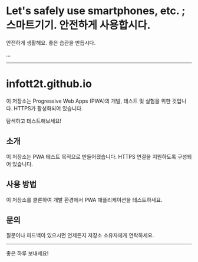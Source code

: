 # Let's safely use smartphones, etc. ; 스마트기기. 안전하게 사용합시다.

안전하게 생활해요. 좋은 습관을 만듭시다.

...

---

# infott2t.github.io

이 저장소는 Progressive Web Apps (PWA)의 개발, 테스트 및 실험을 위한 것입니다. HTTPS가 활성화되어 있습니다.

탐색하고 테스트해보세요!

## 소개

이 저장소는 PWA 테스트 목적으로 만들어졌습니다. HTTPS 연결을 지원하도록 구성되어 있습니다.

## 사용 방법

이 저장소를 클론하여 개발 환경에서 PWA 애플리케이션을 테스트하세요.

## 문의

질문이나 피드백이 있으시면 언제든지 저장소 소유자에게 연락하세요.

---

좋은 하루 보내세요!


